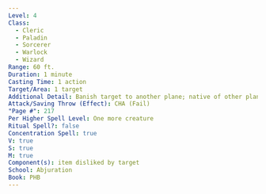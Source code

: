 ```yaml
---
Level: 4
Class:
  - Cleric
  - Paladin
  - Sorcerer
  - Warlock
  - Wizard
Range: 60 ft.
Duration: 1 minute
Casting Time: 1 action
Target/Area: 1 target
Additional Detail: Banish target to another plane; native of other plane doesn't return after 1 min.
Attack/Saving Throw (Effect): CHA (Fail)
"Page #": 217
Per Higher Spell Level: One more creature
Ritual Spell?: false
Concentration Spell: true
V: true
S: true
M: true
Component(s): item disliked by target
School: Abjuration
Book: PHB
---
```

